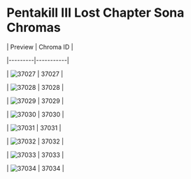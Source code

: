 # Pentakill III Lost Chapter Sona Chromas


| Preview | Chroma ID |

|---------|-----------|

| ![37027](https://raw.communitydragon.org/latest/plugins/rcp-be-lol-game-data/global/default/v1/champion-chroma-images/37/37027.png) | 37027 |

| ![37028](https://raw.communitydragon.org/latest/plugins/rcp-be-lol-game-data/global/default/v1/champion-chroma-images/37/37028.png) | 37028 |

| ![37029](https://raw.communitydragon.org/latest/plugins/rcp-be-lol-game-data/global/default/v1/champion-chroma-images/37/37029.png) | 37029 |

| ![37030](https://raw.communitydragon.org/latest/plugins/rcp-be-lol-game-data/global/default/v1/champion-chroma-images/37/37030.png) | 37030 |

| ![37031](https://raw.communitydragon.org/latest/plugins/rcp-be-lol-game-data/global/default/v1/champion-chroma-images/37/37031.png) | 37031 |

| ![37032](https://raw.communitydragon.org/latest/plugins/rcp-be-lol-game-data/global/default/v1/champion-chroma-images/37/37032.png) | 37032 |

| ![37033](https://raw.communitydragon.org/latest/plugins/rcp-be-lol-game-data/global/default/v1/champion-chroma-images/37/37033.png) | 37033 |

| ![37034](https://raw.communitydragon.org/latest/plugins/rcp-be-lol-game-data/global/default/v1/champion-chroma-images/37/37034.png) | 37034 |